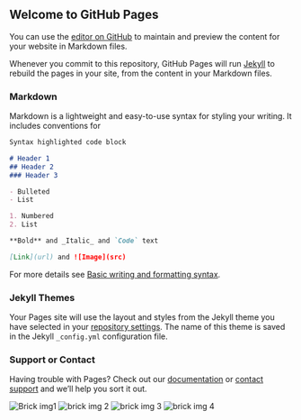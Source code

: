 ## Welcome to GitHub Pages

You can use the [editor on GitHub](https://github.com/Rohangitghadge/brickBreaker/edit/main/README.md) to maintain and preview the content for your website in Markdown files.

Whenever you commit to this repository, GitHub Pages will run [Jekyll](https://jekyllrb.com/) to rebuild the pages in your site, from the content in your Markdown files.

### Markdown

Markdown is a lightweight and easy-to-use syntax for styling your writing. It includes conventions for

```markdown
Syntax highlighted code block

# Header 1
## Header 2
### Header 3

- Bulleted
- List

1. Numbered
2. List

**Bold** and _Italic_ and `Code` text

[Link](url) and ![Image](src)
```

For more details see [Basic writing and formatting syntax](https://docs.github.com/en/github/writing-on-github/getting-started-with-writing-and-formatting-on-github/basic-writing-and-formatting-syntax).

### Jekyll Themes

Your Pages site will use the layout and styles from the Jekyll theme you have selected in your [repository settings](https://github.com/Rohangitghadge/brickBreaker/settings/pages). The name of this theme is saved in the Jekyll `_config.yml` configuration file.

### Support or Contact

Having trouble with Pages? Check out our [documentation](https://docs.github.com/categories/github-pages-basics/) or [contact support](https://support.github.com/contact) and we’ll help you sort it out.

![Brick img1](https://user-images.githubusercontent.com/93121484/189821662-489fa5e6-dc56-4883-8241-42a54be2ec65.PNG)
![brick img 2](https://user-images.githubusercontent.com/93121484/189821721-17613ac0-4ec1-491b-a7dc-a0b14ea7be59.PNG)
![brick img 3](https://user-images.githubusercontent.com/93121484/189821753-5ace1ee0-e987-44f5-bc06-37cd23ef2aa4.PNG)
![brick img 4](https://user-images.githubusercontent.com/93121484/189821772-ebf576e0-7cad-47b3-a17e-a92cb5676edc.PNG)
